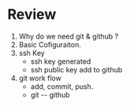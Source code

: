 # Review
1. Why do we need git & github ?
2. Basic Cofiguraiton.
3. ssh Key
   - ssh key generated
   - ssh public key add to github
4. git work flow
   - add, commit, push.
   - git -- github
